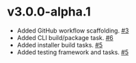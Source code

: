 v3.0.0-alpha.1
==============

* Added GitHub workflow scaffolding. [#3](https://github.com/kalabox/lando/issues/3)
* Added CLI build/package task. [#6](https://github.com/kalabox/lando/issues/6)
* Added installer build tasks. [#5](https://github.com/kalabox/lando/issues/5)
* Added testing framework and tasks. [#5](https://github.com/kalabox/lando/issues/5)
